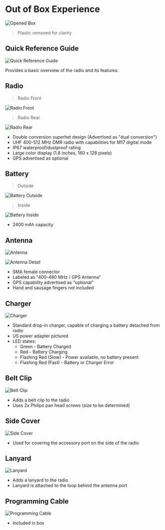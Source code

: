 # Out of Box Experience

![Opened Box](_media/radio/box.jpg ':size=378x504')

> Plastic removed for clarity

## Quick Reference Guide

![Quick Reference Guide](_media/radio/quick_ref.jpg ':size=504x378')

Provides a basic overview of the radio and its features.

## Radio

> Radio Front

![Radio Front](_media/radio/radio_1.jpg ':size=378x504')

> Radio Rear

![Radio Rear](_media/radio/radio_2.jpg ':size=378x504')

* Double conversion superhet design (Advertised as "dual conversion")
* UHF 400-512 MHz DMR radio with capabilities for M17 digital mode
* IP67 waterproof/dustproof rating
* Large color display (1.8 inches, 160 x 128 pixels)
* GPS advertised as optional

## Battery

> Outside

![Battery Outside](_media/radio/battery_1.jpg ':size=378x504')

> Inside

![Battery Inside](_media/radio/battery_2.jpg ':size=378x504')

* 2400 mAh capacity

## Antenna

![Antenna](_media/radio/antenna_1.jpg ':size=378x504')

![Antenna Detail](_media/radio/antenna_2.jpg ':size=378x504')

* SMA female connector
* Labeled as "400-480 MHz / GPS Antenna"
* GPS capability advertised as "optional"
* Hand and sausage fingers not included

## Charger

![Charger](_media/radio/charger.jpg ':size=504x378')

* Standard drop-in charger, capable of charging a battery detached from radio
* US power adapter pictured
* LED states:
  * Green - Battery Charged
  * Red - Battery Charging
  * Flashing Red (Slow) - Power available, no battery present
  * Flashing Red (Fast) - Battery or Charger Error

## Belt Clip

![Belt Clip](_media/radio/belt_clip.jpg ':size=378x504')

* Adds a belt clip to the radio
* Uses 2x Philips pan head screws (size to be determined)

## Side Cover

![Side Cover](_media/radio/side_cover.jpg ':size=378x504')

* Used for covering the accessory port on the side of the radio

## Lanyard

![Lanyard](_media/radio/lanyard.jpg ':size=378x504')

* Adds a lanyard to the radio
* Lanyard is attached to the loop behind the antenna port

## Programming Cable

![Programming Cable](_media/radio/programming_cable.jpg ':size=504x378')

* Included in box